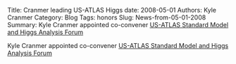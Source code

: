 Title: Cranmer leading US-ATLAS Higgs
date: 2008-05-01
Authors: Kyle Cranmer
Category: Blog
Tags: honors
Slug: News-from-05-01-2008
Summary:  Kyle Cranmer appointed co-convener <a href="http://www.usatlas.bnl.gov/twiki/bin/view/AtlasSoftware/AnalysisSupport.html#Analysis_Forums">US-ATLAS Standard Model and Higgs Analysis Forum</a>
 

 Kyle Cranmer appointed co-convener <a href="http://www.usatlas.bnl.gov/twiki/bin/view/AtlasSoftware/AnalysisSupport.html#Analysis_Forums">US-ATLAS Standard Model and Higgs Analysis Forum</a>
 